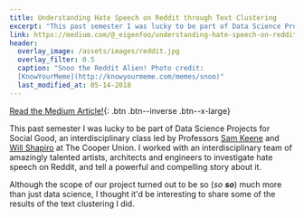 ```yaml
---
title: Understanding Hate Speech on Reddit through Text Clustering
excerpt: "This past semester I was lucky to be part of Data Science Projects for Social Good, an interdisciplinary class led by Professors Sam Keene and Will Shapiro at The Cooper Union."
link: https://medium.com/@_eigenfoo/understanding-hate-speech-on-reddit-through-text-clustering-7dc7675bccae
header:
  overlay_image: /assets/images/reddit.jpg
  overlay_filter: 0.5
  caption: "Snoo the Reddit Alien! Photo credit:
  [KnowYourMeme](http://knowyourmeme.com/memes/snoo)"
  last_modified_at: 05-14-2018
---
```


[Read the Medium
Article!](https://medium.com/@_eigenfoo/understanding-hate-speech-on-reddit-through-text-clustering-7dc7675bccae){:
.btn .btn--inverse .btn--x-large}

This past semester I was lucky to be part of Data Science Projects for
Social Good, an interdisciplinary class led by Professors [Sam
Keene](https://ee.cooper.edu/~keene/) and [Will
Shapiro](https://www.linkedin.com/in/will-shapiro-ba2477aa/) at The Cooper
Union. I worked with an interdisciplinary team of amazingly talented artists,
architects and engineers to investigate hate speech on Reddit, and tell a
powerful and compelling story about it.

Although the scope of our project turned out to be so (_so_ _**so**_) much more
than just data science, I thought it'd be interesting to share some of the
results of the text clustering I did.
